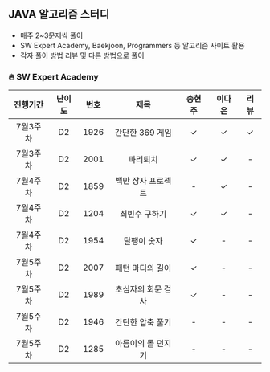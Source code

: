 ## JAVA 알고리즘 스터디
- 매주 2~3문제씩 풀이
- SW Expert Academy, Baekjoon, Programmers 등 알고리즘 사이트 활용
- 각자 풀이 방법 리뷰 및 다른 방법으로 풀이



### 🔥 SW Expert Academy

|진행기간|난이도|번호|제목|송현주|이다은|리뷰|
|:---:|:------:|:---:|:---:|:---:|:---:|:---:|
|7월3주차|D2|1926|간단한 369 게임|✓|✓|✓|
|7월3주차|D2|2001|파리퇴치|✓|✓|-|-|
|7월4주차|D2|1859|백만 장자 프로젝트|-|✓|-|
|7월4주차|D2|1204|최빈수 구하기|✓|✓|-|
|7월4주차|D2|1954|달팽이 숫자|✓|-|-|
|7월5주차|D2|2007|패턴 마디의 길이|✓|-|-|
|7월5주차|D2|1989|초심자의 회문 검사|✓|-|-|
|7월5주차|D2|1946|간단한 압축 풀기|-|-|-|
|7월5주차|D2|1285|아름이의 돌 던지기|-|-|-|
